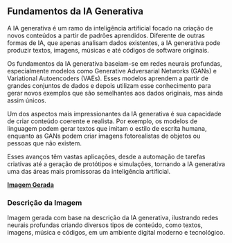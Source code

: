 ## Fundamentos da IA Generativa
A IA generativa é um ramo da inteligência artificial focado na criação de novos conteúdos a partir de padrões aprendidos. Diferente de outras formas de IA, que apenas analisam dados existentes, a IA generativa pode produzir textos, imagens, músicas e até códigos de software originais.

Os fundamentos da IA generativa baseiam-se em redes neurais profundas, especialmente modelos como Generative Adversarial Networks (GANs) e Variational Autoencoders (VAEs). Esses modelos aprendem a partir de grandes conjuntos de dados e depois utilizam esse conhecimento para gerar novos exemplos que são semelhantes aos dados originais, mas ainda assim únicos.

Um dos aspectos mais impressionantes da IA generativa é sua capacidade de criar conteúdo coerente e realista. Por exemplo, os modelos de linguagem podem gerar textos que imitam o estilo de escrita humana, enquanto as GANs podem criar imagens fotorealistas de objetos ou pessoas que não existem.

Esses avanços têm vastas aplicações, desde a automação de tarefas criativas até a geração de protótipos e simulações, tornando a IA generativa uma das áreas mais promissoras da inteligência artificial.

**[Imagem Gerada](/outputs/FundamentosdaIAGenerativa.png)**

### Descrição da Imagem
Imagem gerada com base na descrição da IA generativa, ilustrando redes neurais profundas criando diversos tipos de conteúdo, como textos, imagens, música e códigos, em um ambiente digital moderno e tecnológico.
